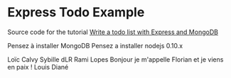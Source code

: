 # Express Todo Example

Source code for the tutorial [Write a todo list with Express and MongoDB](http://dreamerslab.com/blog/en/write-a-todo-list-with-express-and-mongodb/)



Pensez à installer MongoDB
Pensez a installer nodejs 0.10.x
 
Loïc Calvy
Sybille dLR
Rami Lopes
Bonjour je m'appelle Florian et je viens en paix !
Louis Diané
